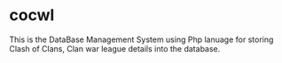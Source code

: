 # cocwl<br>
This is the DataBase Management System using Php lanuage for storing Clash of Clans, Clan war league details into the database.
